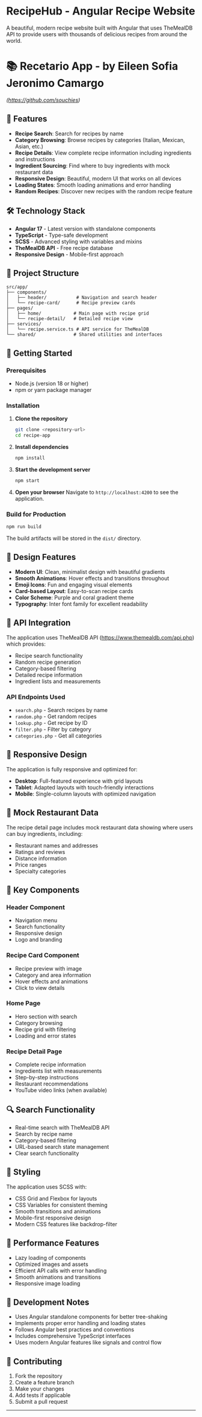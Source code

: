 # RecipeHub - Angular Recipe Website

A beautiful, modern recipe website built with Angular that uses TheMealDB API to provide users with thousands of delicious recipes from around the world.

# 📚 Recetario App - by Eileen Sofia Jeronimo Camargo 
  _(https://github.com/souchies)_



## 🌟 Features

- **Recipe Search**: Search for recipes by name
- **Category Browsing**: Browse recipes by categories (Italian, Mexican, Asian, etc.)
- **Recipe Details**: View complete recipe information including ingredients and instructions
- **Ingredient Sourcing**: Find where to buy ingredients with mock restaurant data
- **Responsive Design**: Beautiful, modern UI that works on all devices
- **Loading States**: Smooth loading animations and error handling
- **Random Recipes**: Discover new recipes with the random recipe feature

## 🛠️ Technology Stack

- **Angular 17** - Latest version with standalone components
- **TypeScript** - Type-safe development
- **SCSS** - Advanced styling with variables and mixins
- **TheMealDB API** - Free recipe database
- **Responsive Design** - Mobile-first approach

## 📁 Project Structure

```
src/app/
├── components/
│   ├── header/           # Navigation and search header
│   └── recipe-card/      # Recipe preview cards
├── pages/
│   ├── home/            # Main page with recipe grid
│   └── recipe-detail/   # Detailed recipe view
├── services/
│   └── recipe.service.ts # API service for TheMealDB
└── shared/              # Shared utilities and interfaces
```

## 🚀 Getting Started

### Prerequisites

- Node.js (version 18 or higher)
- npm or yarn package manager

### Installation

1. **Clone the repository**
   ```bash
   git clone <repository-url>
   cd recipe-app
   ```

2. **Install dependencies**
   ```bash
   npm install
   ```

3. **Start the development server**
   ```bash
   npm start
   ```

4. **Open your browser**
   Navigate to `http://localhost:4200` to see the application.

### Build for Production

```bash
npm run build
```

The build artifacts will be stored in the `dist/` directory.

## 🎨 Design Features

- **Modern UI**: Clean, minimalist design with beautiful gradients
- **Smooth Animations**: Hover effects and transitions throughout
- **Emoji Icons**: Fun and engaging visual elements
- **Card-based Layout**: Easy-to-scan recipe cards
- **Color Scheme**: Purple and coral gradient theme
- **Typography**: Inter font family for excellent readability

## 🔧 API Integration

The application uses TheMealDB API (https://www.themealdb.com/api.php) which provides:

- Recipe search functionality
- Random recipe generation
- Category-based filtering
- Detailed recipe information
- Ingredient lists and measurements

### API Endpoints Used

- `search.php` - Search recipes by name
- `random.php` - Get random recipes
- `lookup.php` - Get recipe by ID
- `filter.php` - Filter by category
- `categories.php` - Get all categories

## 📱 Responsive Design

The application is fully responsive and optimized for:

- **Desktop**: Full-featured experience with grid layouts
- **Tablet**: Adapted layouts with touch-friendly interactions
- **Mobile**: Single-column layouts with optimized navigation

## 🛒 Mock Restaurant Data

The recipe detail page includes mock restaurant data showing where users can buy ingredients, including:

- Restaurant names and addresses
- Ratings and reviews
- Distance information
- Price ranges
- Specialty categories

## 🎯 Key Components

### Header Component
- Navigation menu
- Search functionality
- Responsive design
- Logo and branding

### Recipe Card Component
- Recipe preview with image
- Category and area information
- Hover effects and animations
- Click to view details

### Home Page
- Hero section with search
- Category browsing
- Recipe grid with filtering
- Loading and error states

### Recipe Detail Page
- Complete recipe information
- Ingredients list with measurements
- Step-by-step instructions
- Restaurant recommendations
- YouTube video links (when available)

## 🔍 Search Functionality

- Real-time search with TheMealDB API
- Search by recipe name
- Category-based filtering
- URL-based search state management
- Clear search functionality

## 🎨 Styling

The application uses SCSS with:

- CSS Grid and Flexbox for layouts
- CSS Variables for consistent theming
- Smooth transitions and animations
- Mobile-first responsive design
- Modern CSS features like backdrop-filter

## 🚀 Performance Features

- Lazy loading of components
- Optimized images and assets
- Efficient API calls with error handling
- Smooth animations and transitions
- Responsive image loading

## 📝 Development Notes

- Uses Angular standalone components for better tree-shaking
- Implements proper error handling and loading states
- Follows Angular best practices and conventions
- Includes comprehensive TypeScript interfaces
- Uses modern Angular features like signals and control flow

## 🤝 Contributing

1. Fork the repository
2. Create a feature branch
3. Make your changes
4. Add tests if applicable
5. Submit a pull request



---
